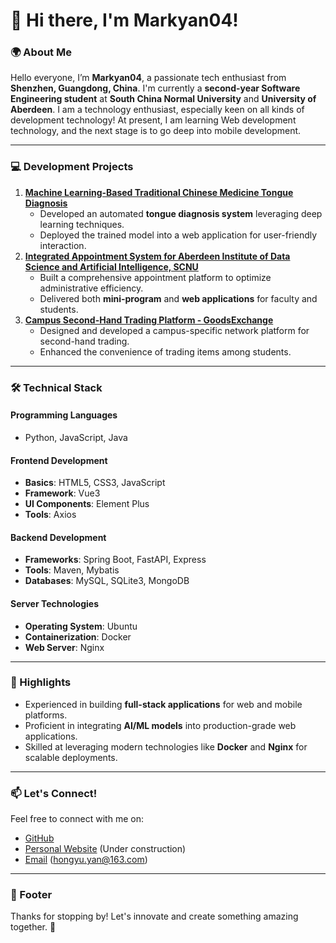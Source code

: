 # 👋 Hi there, I'm Markyan04!

### 🌍 About Me

Hello everyone, I’m **Markyan04**, a passionate tech enthusiast from **Shenzhen, Guangdong, China**.
I'm currently a **second-year Software Engineering student** at **South China Normal University** and **University of Aberdeen**. 
I am a technology enthusiast, especially keen on all kinds of development technology! At present, I am learning Web development technology, and the next stage is to go deep into mobile development.

------

### 💻 Development Projects
1. **[Machine Learning-Based Traditional Chinese Medicine Tongue Diagnosis](https://github.com/TonguePicture-SKaRD/TongueDiagnosis)**
   - Developed an automated **tongue diagnosis system** leveraging deep learning techniques.
   - Deployed the trained model into a web application for user-friendly interaction.
2. **[Integrated Appointment System for Aberdeen Institute of Data Science and Artificial Intelligence, SCNU](https://github.com/orgs/AbdOfficeHour/repositories)**
   - Built a comprehensive appointment platform to optimize administrative efficiency.
   - Delivered both **mini-program** and **web applications** for faculty and students.
3. **[Campus Second-Hand Trading Platform - GoodsExchange](https://github.com/orgs/GoodsExchangeSCNU/repositories)**
   - Designed and developed a campus-specific network platform for second-hand trading.
   - Enhanced the convenience of trading items among students.

------
### 🛠️ Technical Stack

#### **Programming Languages**
- Python, JavaScript, Java

#### **Frontend Development**
- **Basics**: HTML5, CSS3, JavaScript
- **Framework**: Vue3
- **UI Components**: Element Plus
- **Tools**: Axios

#### **Backend Development**
- **Frameworks**: Spring Boot, FastAPI, Express
- **Tools**: Maven, Mybatis
- **Databases**: MySQL, SQLite3, MongoDB

#### **Server Technologies**
- **Operating System**: Ubuntu
- **Containerization**: Docker
- **Web Server**: Nginx

------
### 🌟 Highlights
- Experienced in building **full-stack applications** for web and mobile platforms.
- Proficient in integrating **AI/ML models** into production-grade web applications.
- Skilled at leveraging modern technologies like **Docker** and **Nginx** for scalable deployments.

------
### 📫 Let's Connect!
Feel free to connect with me on:
- [GitHub](https://github.com/Markyan04)
- [Personal Website](https://github.com/Markyan04) (Under construction)
- [Email](hongyu.yan@163.com) (hongyu.yan@163.com)

------

### 📝 Footer
Thanks for stopping by! Let's innovate and create something amazing together. 🚀
